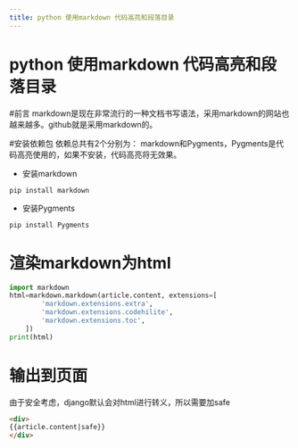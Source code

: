 ```yaml
---
title: python 使用markdown 代码高亮和段落目录
---
```


# python 使用markdown 代码高亮和段落目录

#前言
markdown是现在非常流行的一种文档书写语法，采用markdown的网站也越来越多。github就是采用markdown的。

#安装依赖包
依赖总共有2个分别为：
markdown和Pygments，Pygments是代码高亮使用的，如果不安装，代码高亮将无效果。
+ 安装markdown
```shell
pip install markdown
```
+ 安装Pygments
```shell
pip install Pygments
```
# 渲染markdown为html
```python
import markdown
html=markdown.markdown(article.content, extensions=[
        'markdown.extensions.extra',
        'markdown.extensions.codehilite',
        'markdown.extensions.toc',
    ])
print(html)
```

# 输出到页面
由于安全考虑，django默认会对html进行转义，所以需要加safe

```html
<div>
{{article.content|safe}}
</div>
```


